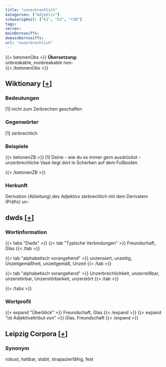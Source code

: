 ```yaml
---
title: "unzerbrechlich"
kategorien: ["Adjektiv"]
schwierigkeit: ["k1", "h2", "r20"]
tags:
series:
mainDornseiffs:
domainDornseiffs:
url: "unzerbrechlich"
---
```


{{< betonenÜbs >}}
**Übersetzung:**  
unbreakable, nonbreakable non-  
{{< /betonenÜbs >}}

## Wiktionary [[+](https://de.wiktionary.org/wiki/unzerbrechlich)]

### Bedeutungen
[1] nicht zum Zerbrechen geschaffen  

### Gegenwörter
[1] zerbrechlich  

### Beispiele
{{< betonenZB >}}
[1] Deine - wie du es immer gern ausdrückst - unzerbrechliche Vase liegt dort in Scherben auf dem Fußboden.  

{{< /betonenZB >}}
### Herkunft
Derivation (Ableitung) des Adjektivs zerbrechlich mit dem Derivatem (Präfix) un-  



## dwds [[+](https://www.dwds.de/wb/unzerbrechlich)]

### Wortinformation
{{< tabs "Dwds" >}}
{{< tab "Typische Verbindungen" >}}
Freundschaft, Glas
{{< /tab >}}

{{< tab "alphabetisch vorangehend" >}}
unzensiert, unzeitig, Unzeitgemäßheit, unzeitgemäß, Unzeit
{{< /tab >}}

{{< tab "alphabetisch vorangehend" >}}
Unzerbrechlichkeit, unzerreißbar, unzerstörbar, Unzerstörbarkeit, unzerstört
{{< /tab >}}

{{< /tabs >}}

### Wortprofil
{{< expand "Überblick" >}} Freundschaft, Glas {{< /expand >}}
{{< expand "ist Adjektivattribut von" >}} Glas, Freundschaft {{< /expand >}}

## Leipzig Corpora [[+](https://corpora.uni-leipzig.de/en/res?word=unzerbrechlich&corpusId=deu_newscrawl-public_2018)]


### Synonym
robust, haltbar, stabil, strapazierfähig, fest

